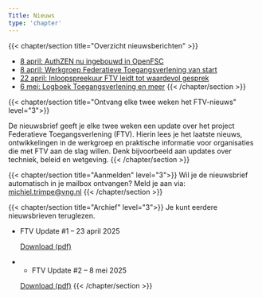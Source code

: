 ```yaml
---
Title: Nieuws
type: 'chapter'
---
```

{{< chapter/section title="Overzicht nieuwsberichten" >}}

- [8 april: AuthZEN nu ingebouwd in OpenFSC](20250408authzeninopenfsc)
- [8 april: Werkgroep Federatieve Toegangsverlening van start](20250408werkgroepvanstart)
- [22 april: Inloopspreekuur FTV leidt tot waardevol gesprek](20250422inloopspreekuur)
- [6 mei: Logboek Toegangsverlening en meer](20250506logboek)
{{< /chapter/section >}}

{{< chapter/section title="Ontvang elke twee weken het FTV-nieuws" level="3">}}

De nieuwsbrief geeft je elke twee weken een update over het project Federatieve Toegangsverlening (FTV). Hierin lees je het laatste nieuws, ontwikkelingen in de werkgroep en praktische informatie voor organisaties die met FTV aan de slag willen. Denk bijvoorbeeld aan updates over techniek, beleid en wetgeving.
{{< /chapter/section >}}

{{< chapter/section title="Aanmelden" level="3">}}
Wil je de nieuwsbrief automatisch in je mailbox ontvangen? Meld je aan via:
michiel.trimpe@vng.nl
{{< /chapter/section >}}

{{< chapter/section title="Archief" level="3">}}
Je kunt eerdere nieuwsbrieven teruglezen.

- FTV Update #1 – 23 april 2025

  [Download (pdf)](/ftv/documents/ftv-update-1.pdf)
- - FTV Update #2 – 8 mei 2025

  [Download (pdf)](/ftv/documents/ftv-update-2.pdf)
{{< /chapter/section >}}
